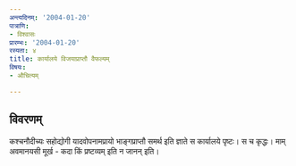 ```yaml
---
अन्त्यदिनम्: '2004-01-20'
पात्राणि:
- विश्वासः
प्रारम्भः: '2004-01-20'
रस्यता: ४
title: कार्यालये विजयाप्राप्तौ वैफल्यम्
विषयः:
- औचित्यम्

---
```


## विवरणम्
कश्चनौदीच्यः सहोद्योगी‌ यादवोपनामप्रायो भाङ्गप्राप्तौ समर्थ इति ज्ञाते स कार्यालये पृष्टः। स च कृद्धः। माम् अवमानयसी मूर्ख - कदा किं प्रष्टव्यम् इति न जानन् इति।

